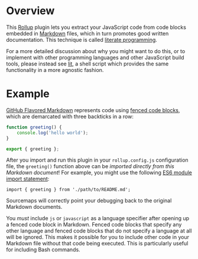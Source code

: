 # Overview

This [Rollup](https://rollupjs.org/) plugin lets you extract your JavaScript code from code blocks embedded in [Markdown](https://daringfireball.net/projects/markdown/syntax) files, which in turn promotes good written documentation. This technique is called [literate programming](https://en.wikipedia.org/wiki/Literate_programming).

For a more detailed discussion about why you might want to do this, or to implement with other programming languages and other JavaScript build tools, please instead see [lit](https://github.com/vijithassar/lit), a shell script which provides the same functionality in a more agnostic fashion.

# Example

[GitHub Flavored Markdown](https://github.github.com/gfm/) represents code using [fenced code blocks](https://help.github.com/articles/creating-and-highlighting-code-blocks/), which are demarcated with three backticks in a row:

```javascript
function greeting() {
    console.log('hello world');
}

export { greeting };
```

After you import and run this plugin in your `rollup.config.js` configuration file, the `greeting()` function above can be *imported directly from this Markdown document*! For example, you might use the following [ES6 module import statement](https://rollupjs.org/#importing):

`import { greeting } from './path/to/README.md';`

Sourcemaps will correctly point your debugging back to the original Markdown documents.

You *must* include `js` or `javascript` as a language specifier after opening up a fenced code block in Markdown. Fenced code blocks that specify any other language and fenced code blocks that do not specify a language at all will be ignored. This makes it possible for you to include other code in your Markdown file without that code being executed. This is particularly useful for including Bash commands.
